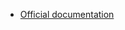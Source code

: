 ﻿- [Official documentation](https://docs.microsoft.com/en-us/dotnet/core/tools/dotnet-publish?tabs=netcore2x)